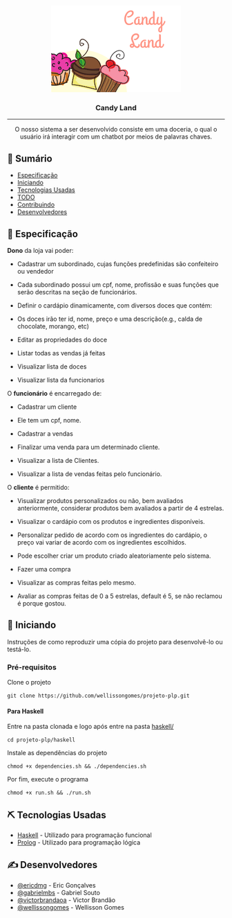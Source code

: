 <p align="center">
  <a href="" rel="noopener">
  <img width=300px height=200px src="./imagens/logo.png" alt="Logo do Projeto"></a>
</p>

<h3 align="center">Candy Land
</h3>

---

<p align="center"> O nosso sistema a ser desenvolvido consiste em uma doceria, o qual o usuário irá interagir com um chatbot por meios de palavras chaves.
    <br>
</p>

## 📝 Sumário

- [Especificação](#sobre)
- [Iniciando](#inicio)
- [Tecnologias Usadas](#tecnologias-usadas)
- [TODO](./TODO.md)
- [Contribuindo](./CONTRIBUTING.md)
- [Desenvolvedores](#desenvolvedores)

## 🧐 Especificação <a name = "sobre"></a>

**Dono** da loja vai poder:

- Cadastrar um subordinado, cujas funções predefinidas são confeiteiro ou vendedor

- Cada subordinado possui um cpf, nome, profissão e suas funções que serão descritas na seção de funcionários.

- Definir o cardápio dinamicamente, com diversos doces que contém:

- Os doces irão ter id, nome, preço e uma descrição(e.g., calda de chocolate, morango, etc)

- Editar as propriedades do doce
- Listar todas as vendas já feitas
- Visualizar lista de doces
- Visualizar lista da funcionarios

O **funcionário** é encarregado de:

- Cadastrar um cliente

- Ele tem um cpf, nome.

- Cadastrar a vendas

- Finalizar uma venda para um determinado cliente.

- Visualizar a lista de Clientes.
- Visualizar a lista de vendas feitas pelo funcionário.

O **cliente** é permitido:

- Visualizar produtos personalizados ou não, bem avaliados anteriormente, considerar produtos bem avaliados a partir de 4 estrelas.
- Visualizar o cardápio com os produtos e ingredientes disponíveis.
- Personalizar pedido de acordo com os ingredientes do cardápio, o preço vai variar de acordo com os ingredientes escolhidos.

- Pode escolher criar um produto criado aleatoriamente pelo sistema.

- Fazer uma compra
- Visualizar as compras feitas pelo mesmo.
- Avaliar as compras feitas de 0 a 5 estrelas, default é 5, se não reclamou é porque gostou.

## 🏁 Iniciando <a name = "inicio"></a>

Instruções de como reproduzir uma cópia do projeto para desenvolvê-lo ou testá-lo.

### Pré-requisitos

Clone o projeto

```
git clone https://github.com/wellissongomes/projeto-plp.git
```

#### Para Haskell

Entre na pasta clonada e logo após entre na pasta [haskell/](./haskell)

```
cd projeto-plp/haskell
```

Instale as dependências do projeto

```
chmod +x dependencies.sh && ./dependencies.sh
```

Por fim, execute o programa

```
chmod +x run.sh && ./run.sh
```

## ⛏️ Tecnologias Usadas <a name = "tecnologias-usadas"></a>

- [Haskell](https://www.haskell.org/) - Utilizado para programação funcional
- [Prolog](https://www.swi-prolog.org/) - Utilizado para programação lógica

## ✍️ Desenvolvedores <a name = "desenvolvedores"></a>

- [@ericdmg](https://github.com/ericdmg) - Eric Gonçalves
- [@gabrielmbs](https://github.com/gabrielmbs) - Gabriel Souto
- [@victorbrandaoa](https://github.com/victorbrandaoa) - Victor Brandão
- [@wellissongomes](https://github.com/wellissongomes) - Wellisson Gomes
